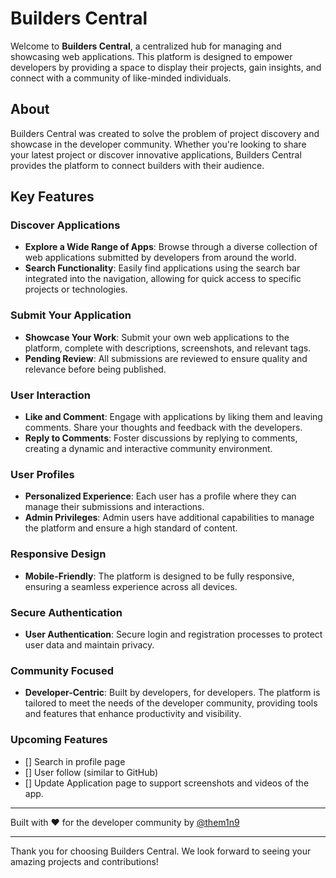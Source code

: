 # Builders Central

Welcome to **Builders Central**, a centralized hub for managing and showcasing web applications. This platform is designed to empower developers by providing a space to display their projects, gain insights, and connect with a community of like-minded individuals.

## About

Builders Central was created to solve the problem of project discovery and showcase in the developer community. Whether you're looking to share your latest project or discover innovative applications, Builders Central provides the platform to connect builders with their audience.

## Key Features

### Discover Applications
- **Explore a Wide Range of Apps**: Browse through a diverse collection of web applications submitted by developers from around the world.
- **Search Functionality**: Easily find applications using the search bar integrated into the navigation, allowing for quick access to specific projects or technologies.

### Submit Your Application
- **Showcase Your Work**: Submit your own web applications to the platform, complete with descriptions, screenshots, and relevant tags.
- **Pending Review**: All submissions are reviewed to ensure quality and relevance before being published.

### User Interaction
- **Like and Comment**: Engage with applications by liking them and leaving comments. Share your thoughts and feedback with the developers.
- **Reply to Comments**: Foster discussions by replying to comments, creating a dynamic and interactive community environment.

### User Profiles
- **Personalized Experience**: Each user has a profile where they can manage their submissions and interactions.
- **Admin Privileges**: Admin users have additional capabilities to manage the platform and ensure a high standard of content.

### Responsive Design
- **Mobile-Friendly**: The platform is designed to be fully responsive, ensuring a seamless experience across all devices.

### Secure Authentication
- **User Authentication**: Secure login and registration processes to protect user data and maintain privacy.

### Community Focused
- **Developer-Centric**: Built by developers, for developers. The platform is tailored to meet the needs of the developer community, providing tools and features that enhance productivity and visibility.

### Upcoming Features
- [] Search in profile page
- [] User follow (similar to GitHub)
- [] Update Application page to support screenshots and videos of the app.

---

Built with ❤️ for the developer community by [@them1n9](https://github.com/them1n9)

---

Thank you for choosing Builders Central. We look forward to seeing your amazing projects and contributions! 
